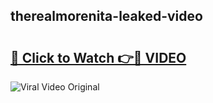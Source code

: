 ## therealmorenita-leaked-video 

# <h2><a href="http://freeplayer.one?title=therealmorenita-leaked-video&ref=21J">🔗 Click to Watch 👉🔴 VIDEO</a></h2>

<a href="http://freeplayer.one?title=therealmorenita-leaked-video&ref=21J" rel="nofollow" data-target="animated-image.originalLink"><img src="https://i.ibb.co.com/xMMVF88/686577567.gif" alt="Viral Video Original" style="max-width: 100%; display: inline-block;" data-target="animated-image.originalImage"></a>

